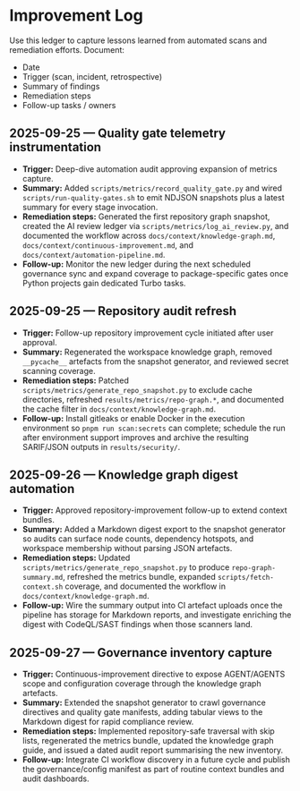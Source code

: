 # Improvement Log

Use this ledger to capture lessons learned from automated scans and remediation efforts.
Document:

- Date
- Trigger (scan, incident, retrospective)
- Summary of findings
- Remediation steps
- Follow-up tasks / owners

## 2025-09-25 — Quality gate telemetry instrumentation

- **Trigger:** Deep-dive automation audit approving expansion of metrics capture.
- **Summary:** Added `scripts/metrics/record_quality_gate.py` and wired
  `scripts/run-quality-gates.sh` to emit NDJSON snapshots plus a latest summary for
  every stage invocation.
- **Remediation steps:** Generated the first repository graph snapshot, created the
  AI review ledger via `scripts/metrics/log_ai_review.py`, and documented the
  workflow across `docs/context/knowledge-graph.md`,
  `docs/context/continuous-improvement.md`, and
  `docs/context/automation-pipeline.md`.
- **Follow-up:** Monitor the new ledger during the next scheduled governance sync
  and expand coverage to package-specific gates once Python projects gain
  dedicated Turbo tasks.

## 2025-09-25 — Repository audit refresh

- **Trigger:** Follow-up repository improvement cycle initiated after user approval.
- **Summary:** Regenerated the workspace knowledge graph, removed `__pycache__`
  artefacts from the snapshot generator, and reviewed secret scanning coverage.
- **Remediation steps:** Patched `scripts/metrics/generate_repo_snapshot.py` to
  exclude cache directories, refreshed `results/metrics/repo-graph.*`, and
  documented the cache filter in `docs/context/knowledge-graph.md`.
- **Follow-up:** Install gitleaks or enable Docker in the execution environment so
  `pnpm run scan:secrets` can complete; schedule the run after environment support
  improves and archive the resulting SARIF/JSON outputs in `results/security/`.

## 2025-09-26 — Knowledge graph digest automation

- **Trigger:** Approved repository-improvement follow-up to extend context bundles.
- **Summary:** Added a Markdown digest export to the snapshot generator so audits
  can surface node counts, dependency hotspots, and workspace membership without
  parsing JSON artefacts.
- **Remediation steps:** Updated `scripts/metrics/generate_repo_snapshot.py` to
  produce `repo-graph-summary.md`, refreshed the metrics bundle, expanded
  `scripts/fetch-context.sh` coverage, and documented the workflow in
  `docs/context/knowledge-graph.md`.
- **Follow-up:** Wire the summary output into CI artefact uploads once the
  pipeline has storage for Markdown reports, and investigate enriching the digest
  with CodeQL/SAST findings when those scanners land.

## 2025-09-27 — Governance inventory capture

- **Trigger:** Continuous-improvement directive to expose AGENT/AGENTS scope and
  configuration coverage through the knowledge graph artefacts.
- **Summary:** Extended the snapshot generator to crawl governance directives and
  quality gate manifests, adding tabular views to the Markdown digest for rapid
  compliance review.
- **Remediation steps:** Implemented repository-safe traversal with skip lists,
  regenerated the metrics bundle, updated the knowledge graph guide, and issued a
  dated audit report summarising the new inventory.
- **Follow-up:** Integrate CI workflow discovery in a future cycle and publish
  the governance/config manifest as part of routine context bundles and audit
  dashboards.

